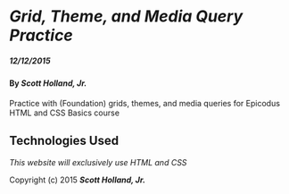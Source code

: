 # _Grid, Theme, and Media Query Practice_

##### _12/12/2015_

#### By _**Scott Holland, Jr.**_

Practice with (Foundation) grids, themes, and media queries for Epicodus HTML and CSS Basics course

## Technologies Used

_This website will exclusively use HTML and CSS_

Copyright (c) 2015 **_Scott Holland, Jr._**
